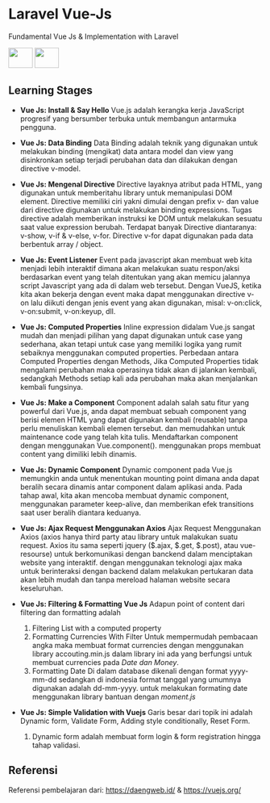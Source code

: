 # Laravel Vue-Js
Fundamental Vue Js &amp; Implementation with Laravel 

<img src="https://upload.wikimedia.org/wikipedia/commons/thumb/9/9a/Laravel.svg/1200px-Laravel.svg.png" height="40" width="48">
<img src="https://vuejs.org/images/logo.png" height="40" width="48">

## Learning Stages

- <b>Vue Js: Install & Say Hello</b>
  Vue.js adalah kerangka kerja JavaScript progresif yang bersumber terbuka untuk membangun antarmuka pengguna.

- <b>Vue Js: Data Binding</b>
  Data Binding adalah teknik yang digunakan untuk melakukan binding (mengikat) data antara model dan view yang disinkronkan setiap terjadi perubahan data dan dilakukan dengan directive v-model.

- <b>Vue Js: Mengenal Directive</b>
  Directive layaknya atribut pada HTML, yang digunakan untuk memberitahu library untuk memanipulasi DOM element. Directive memiliki ciri yakni dimulai dengan prefix v- dan value dari directive digunakan untuk melakukan binding expressions. Tugas directive adalah memberikan instruksi ke DOM untuk melakukan sesuatu saat value expression berubah. Terdapat banyak Directive diantaranya: v-show, v-if & v-else, v-for. Directive v-for dapat digunakan pada data berbentuk array / object.

- <b>Vue Js: Event Listener</b>
  Event pada javascript akan membuat web kita menjadi lebih interaktif dimana akan melakukan suatu respon/aksi berdasarkan event yang telah ditentukan yang akan memicu jalannya script Javascript yang ada di dalam web tersebut. Dengan VueJS, ketika kita akan bekerja dengan event maka dapat menggunakan directive v-on lalu diikuti dengan jenis event yang akan digunakan, misal: v-on:click, v-on:submit, v-on:keyup, dll.

- <b>Vue Js: Computed Properties</b>
  Inline expression didalam Vue.js sangat mudah dan menjadi pilihan yang dapat digunakan untuk case yang sederhana, akan tetapi untuk case yang memiliki logika yang rumit sebaiknya menggunakan computed properties. Perbedaan antara Computed Properties dengan Methods, Jika Computed Properties tidak mengalami perubahan maka operasinya tidak akan di jalankan kembali, sedangkah Methods setiap kali ada perubahan maka akan menjalankan kembali fungsinya.

- <b>Vue Js: Make a Component</b>
  Component adalah salah satu fitur yang powerful dari Vue.js, anda dapat membuat sebuah component yang berisi elemen HTML yang dapat digunakan kembali (reusable) tanpa perlu menuliskan kembali elemen tersebut. dan memudahkan untuk maintenance code yang telah kita tulis. Mendaftarkan component dengan menggunakan Vue.component(). menggunakan props membuat content yang dimiliki lebih dinamis.

- <b>Vue Js: Dynamic Component</b>
  Dynamic component pada Vue.js memungkin anda untuk menentukan mounting point dimana anda dapat beralih secara dinamis antar component dalam aplikasi anda. Pada tahap awal, kita akan mencoba membuat dynamic component, menggunakan parameter keep-alive, dan memberikan efek transitions saat user beralih diantara keduanya.

- <b>Vue Js: Ajax Request Menggunakan Axios</b>
  Ajax Request Menggunakan Axios (axios hanya third party atau library untuk malakukan suatu request. Axios itu sama seperti jquery ($.ajax, $.get, $.post), atau vue-resourse) untuk berkomunikasi dengan banckend dalam menciptakan website yang interaktif. dengan menggunakan teknologi ajax maka untuk berinteraksi dengan backend dalam melakukan pertukaran data akan lebih mudah dan tanpa mereload halaman website secara keseluruhan.

- <b>Vue Js: Filtering & Formatting Vue Js</b>
  Adapun point of content dari filtering dan formatting adalah 
  1. Filtering List with a computed property
  2. Formatting Currencies With Filter
     Untuk mempermudah pembacaan angka maka membuat format currencies dengan menggunakan library accouting.min.js
     dalam library ini ada yang berfungsi untuk membuat currencies pada <i>Date dan Money</i>.
  3. Formatting Date
     Di dalam database dikenali dengan format yyyy-mm-dd sedangkan di indonesia format tanggal yang umumnya digunakan adalah dd-mm-yyyy.
     untuk melakukan formating date menggunakan library bantuan dengan <i>moment.js</i>

- <b>Vue Js: Simple Validation with Vuejs</b>
  Garis besar dari topik ini adalah Dynamic form, Validate Form, Adding style conditionally, Reset Form.
  1. Dynamic form adalah membuat form login & form registration hingga tahap validasi.

## Referensi
Referensi pembelajaran dari: https://daengweb.id/ & https://vuejs.org/